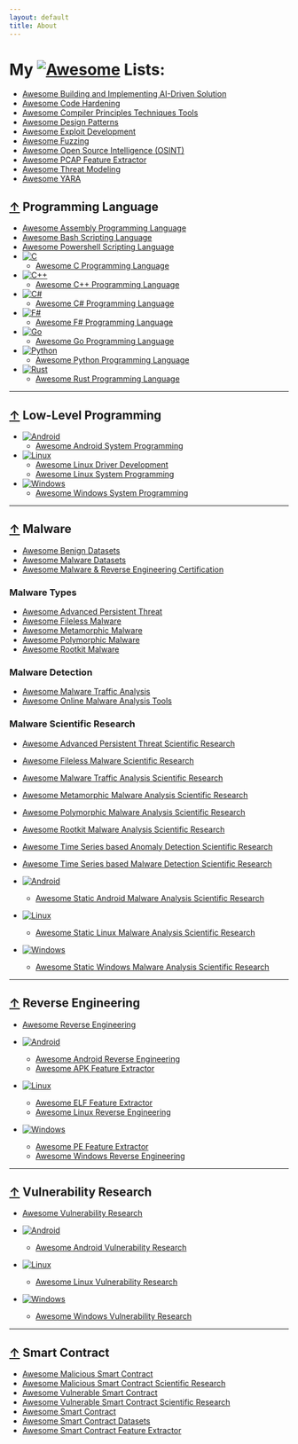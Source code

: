 ```yaml
---
layout: default
title: About
---
```

# My [![Awesome](https://awesome.re/badge.svg)](https://awesome.re) Lists:
 * [Awesome Building and Implementing AI-Driven Solution](https://github.com/cybersecurity-dev/awesome-building-implementing-ai-driven-solution)
 * [Awesome Code Hardening](https://github.com/cybersecurity-dev/awesome-code-hardening)
 * [Awesome Compiler Principles Techniques Tools](https://github.com/cybersecurity-dev/awesome-compiler-principles-techniques-tools)
 * [Awesome Design Patterns](https://github.com/cybersecurity-dev/awesome-design-patterns)
 * [Awesome Exploit Development](https://github.com/cybersecurity-dev/awesome-exploit-development)
 * [Awesome Fuzzing](https://github.com/cybersecurity-dev/awesome-fuzzing)
 * [Awesome Open Source Intelligence (OSINT)](https://github.com/cybersecurity-dev/awesome-open-source-intelligence)
 * [Awesome PCAP Feature Extractor](https://github.com/cybersecurity-dev/awesome-pcap-feature-extractor)
 * [Awesome Threat Modeling](https://github.com/cybersecurity-dev/awesome-threat-modeling)
 * [Awesome YARA](https://github.com/cybersecurity-dev/awesome-yara)

## [↑](#my--lists) Programming Language
 * [Awesome Assembly Programming Language](https://github.com/cybersecurity-dev/awesome-assembly-programming-language)
 * [Awesome Bash Scripting Language](https://github.com/cybersecurity-dev/awesome-bash-scripting-language)
 * [Awesome Powershell Scripting Language](https://github.com/cybersecurity-dev/awesome-powershell-scripting-language)
 * [![C](https://img.shields.io/badge/C-00599C?logo=c&logoColor=white)](https://en.wikipedia.org/wiki/C_(programming_language))
   * [Awesome C Programming Language](https://github.com/cybersecurity-dev/awesome-c-programming-language)
 * [![C++](https://img.shields.io/badge/C++-%2300599C.svg?logo=c%2B%2B&logoColor=white)](https://en.wikipedia.org/wiki/C%2B%2B)
   * [Awesome C++ Programming Language](https://github.com/cybersecurity-dev/awesome-cpp-programming-language)
 * [![C#](https://custom-icon-badges.demolab.com/badge/C%23-%23239120.svg?logo=cshrp&logoColor=white)](https://en.wikipedia.org/wiki/C_Sharp_(programming_language))
   * [Awesome C# Programming Language](https://github.com/cybersecurity-dev/awesome-csharp-programming-language)
 * [![F#](https://img.shields.io/badge/F%23-378BBA?logo=fsharp&logoColor=fff)](https://en.wikipedia.org/wiki/F_Sharp_(programming_language))
   * [Awesome F# Programming Language](https://github.com/cybersecurity-dev/awesome-fsharp-programming-language)
 * [![Go](https://img.shields.io/badge/Go-%2300ADD8.svg?&logo=go&logoColor=white)](https://en.wikipedia.org/wiki/Go_(programming_language))
   * [Awesome Go Programming Language](https://github.com/cybersecurity-dev/awesome-go-programming-language)
 * [![Python](https://img.shields.io/badge/python-3670A0?&logo=python&logoColor=ffdd54)](https://en.wikipedia.org/wiki/Python_(programming_language))
   * [Awesome Python Programming Language](https://github.com/cybersecurity-dev/awesome-python-programming-language)
 * [![Rust](https://img.shields.io/badge/Rust-%23000000.svg?e&logo=rust&logoColor=white)](https://en.wikipedia.org/wiki/Rust_(programming_language))
   * [Awesome Rust Programming Language](https://github.com/cybersecurity-dev/awesome-rust-programming-language)

---

## [↑](#my--lists) Low-Level Programming
 * [![Android](https://img.shields.io/badge/Android-3DDC84?logo=android&logoColor=white)](https://en.wikipedia.org/wiki/Android_(operating_system))
   * [Awesome Android System Programming](https://github.com/cybersecurity-dev/awesome-android-system-programming)
 * [![Linux](https://img.shields.io/badge/Linux-FCC624?logo=linux&logoColor=black)](https://en.wikipedia.org/wiki/Linux)
   * [Awesome Linux Driver Development](https://github.com/cybersecurity-dev/awesome-linux-driver-development)
   * [Awesome Linux System Programming](https://github.com/cybersecurity-dev/awesome-linux-system-programming)
 * [![Windows](https://custom-icon-badges.demolab.com/badge/Windows-0078D6?logo=windows11&logoColor=white)](https://en.wikipedia.org/wiki/Microsoft_Windows)
   * [Awesome Windows System Programming](https://github.com/cybersecurity-dev/awesome-windows-system-programming)

---

## [↑](#my--lists) Malware
 * [Awesome Benign Datasets](https://github.com/cybersecurity-dev/awesome-benign-datasets)
 * [Awesome Malware Datasets](https://github.com/cybersecurity-dev/awesome-malware-datasets)
 * [Awesome Malware & Reverse Engineering Certification](https://github.com/cybersecurity-dev/awesome-malware-reverse-engineering-certification)

### Malware Types
  * [Awesome Advanced Persistent Threat](https://github.com/cybersecurity-dev/awesome-advanced-persistent-threat)
  * [Awesome Fileless Malware](https://github.com/cybersecurity-dev/awesome-fileless-malware)
  * [Awesome Metamorphic Malware](https://github.com/cybersecurity-dev/awesome-metamorphic-malware)
  * [Awesome Polymorphic Malware](https://github.com/cybersecurity-dev/awesome-polymorphic-malware)
  * [Awesome Rootkit Malware](https://github.com/cybersecurity-dev/awesome-rootkit-malware)

### Malware Detection
  * [Awesome Malware Traffic Analysis](https://github.com/cybersecurity-dev/awesome-malware-traffic-analysis)
  * [Awesome Online Malware Analysis Tools](https://github.com/cybersecurity-dev/awesome-online-malware-analysis-tools)

### Malware Scientific Research
  * [Awesome Advanced Persistent Threat Scientific Research](https://github.com/cybersecurity-dev/awesome-advanced-persistent-threat-scientific-research)
  * [Awesome Fileless Malware Scientific Research](https://github.com/cybersecurity-dev/awesome-fileless-malware-scientific-research)
  * [Awesome Malware Traffic Analysis Scientific Research](https://github.com/cybersecurity-dev/awesome-malware-traffic-analysis-scientific-research)
  * [Awesome Metamorphic Malware Analysis Scientific Research](https://github.com/cybersecurity-dev/awesome-metamorphic-malware-analysis-scientific-research)
  * [Awesome Polymorphic Malware Analysis Scientific Research](https://github.com/cybersecurity-dev/awesome-polymorphic-malware-analysis-scientific-research)
  * [Awesome Rootkit Malware Analysis Scientific Research](https://github.com/cybersecurity-dev/awesome-rootkit-malware-analysis-scientific-research)
  * [Awesome Time Series based Anomaly Detection Scientific Research](https://github.com/cybersecurity-dev/awesome-time-series-anomaly-detection-scientific-research)
  * [Awesome Time Series based Malware Detection Scientific Research](https://github.com/cybersecurity-dev/awesome-time-series-malware-detection-scientific-research)
  * [![Android](https://img.shields.io/badge/Android-3DDC84?logo=android&logoColor=white)](#)
    * [Awesome Static Android Malware Analysis Scientific Research](https://github.com/cybersecurity-dev/awesome-static-android-malware-analysis-scientific-research)

  * [![Linux](https://img.shields.io/badge/Linux-FCC624?logo=linux&logoColor=black)](#)
    * [Awesome Static Linux Malware Analysis Scientific Research](https://github.com/cybersecurity-dev/awesome-static-linux-malware-analysis-scientific-research)

  * [![Windows](https://custom-icon-badges.demolab.com/badge/Windows-0078D6?logo=windows11&logoColor=white)](#)
    * [Awesome Static Windows Malware Analysis Scientific Research](https://github.com/cybersecurity-dev/awesome-static-windows-malware-analysis-scientific-research)

---

## [↑](#my--lists) Reverse Engineering
  * [Awesome Reverse Engineering](https://github.com/cybersecurity-dev/awesome-reverse-engineering)
  * [![Android](https://img.shields.io/badge/Android-3DDC84?logo=android&logoColor=white)](#)
    * [Awesome Android Reverse Engineering](https://github.com/cybersecurity-dev/awesome-android-reverse-engineering)
    * [Awesome APK Feature Extractor](https://github.com/cybersecurity-dev/awesome-apk-feature-extractor)
  
  * [![Linux](https://img.shields.io/badge/Linux-FCC624?logo=linux&logoColor=black)](#)
    * [Awesome ELF Feature Extractor](https://github.com/cybersecurity-dev/awesome-elf-feature-extractor)
    * [Awesome Linux Reverse Engineering](https://github.com/cybersecurity-dev/awesome-linux-reverse-engineering/)
  
  * [![Windows](https://custom-icon-badges.demolab.com/badge/Windows-0078D6?logo=windows11&logoColor=white)](#)
    * [Awesome PE Feature Extractor](https://github.com/cybersecurity-dev/awesome-pe-feature-extractor)
    * [Awesome Windows Reverse Engineering](https://github.com/cybersecurity-dev/awesome-windows-reverse-engineering)

---

## [↑](#my--lists) Vulnerability Research
  * [Awesome Vulnerability Research](https://github.com/cybersecurity-dev/awesome-vulnerability-research)
  * [![Android](https://img.shields.io/badge/Android-3DDC84?logo=android&logoColor=white)](#)
    * [Awesome Android Vulnerability Research](https://github.com/cybersecurity-dev/awesome-android-vulnerability-research)

  * [![Linux](https://img.shields.io/badge/Linux-FCC624?logo=linux&logoColor=black)](#)
    * [Awesome Linux Vulnerability Research](https://github.com/cybersecurity-dev/awesome-linux-vulnerability-research)

  * [![Windows](https://custom-icon-badges.demolab.com/badge/Windows-0078D6?logo=windows11&logoColor=white)](#)
    * [Awesome Windows Vulnerability Research](https://github.com/cybersecurity-dev/awesome-windows-vulnerability-research)

---

## [↑](#my--lists) Smart Contract
 * [Awesome Malicious Smart Contract](https://github.com/cybersecurity-dev/awesome-malicious-smart-contract)
 * [Awesome Malicious Smart Contract Scientific Research](https://github.com/cybersecurity-dev/awesome-malicious-smart-contract-scientific-research)
 * [Awesome Vulnerable Smart Contract](https://github.com/cybersecurity-dev/awesome-vulnerable-smart-contract)
 * [Awesome Vulnerable Smart Contract Scientific Research](https://github.com/cybersecurity-dev/awesome-vulnerable-smart-contract-scientific-research)
 * [Awesome Smart Contract](https://github.com/cybersecurity-dev/awesome-smart-contract)
 * [Awesome Smart Contract Datasets](https://github.com/cybersecurity-dev/awesome-smartcontract-datasets)
 * [Awesome Smart Contract Feature Extractor](https://github.com/cybersecurity-dev/awesome-smartcontract-feature-extractor)
